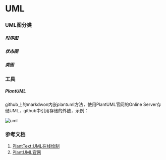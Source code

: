 # UML

### UML图分类

##### 时序图

##### 状态图

##### 类图

### 工具

##### PlantUML

github上的markdwon内嵌plantuml方法，使用PlantUML官网的Online Server存储UML，github中引用存储的外链，示例：

![uml](http://www.plantuml.com/plantuml/png/SyfFKj2rKt3CoKnELR1Io4ZDoSa70000)

### 参考文档

1. [PlantText:UML在线绘制](https://www.planttext.com/)
2. [PlantUML官网](https://plantuml.com/zh/)
